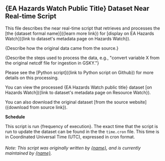 ## {EA Hazards Watch Public Title} Dataset Near Real-time Script

This file describes the near real-time script that retrieves and processes
the [the {dataset formal name}]({learn more link})
for [display on EA Hazards Watch]({link to dataset's metadata page on Hazards Watch}).

{Describe how the original data came from the source.}

{Describe the steps used to process the data, e.g., "convert variable X from the original netcdf file for ingestion in
GSKY."}

Please see the [Python script]({link to Python script on Github}) for more details on this processing.

You can view the processed {EA Hazards Watch public title}
dataset [on Hazards Watch]({link to dataset's metadata page on Resource Watch}).

You can also download the original dataset [from the source website]({download from source link}).

**Schedule**

This script is run {frequency of execution}. The exact time that the script is run to update the dataset can be found in
the the `time.cron` file. This time is in Coordinated Universal Time (UTC), expressed in cron format.

###### Note: This script was originally written by [{name}](mailto:{email}), and is currently maintained by [{name}](mailto:{email}).
 